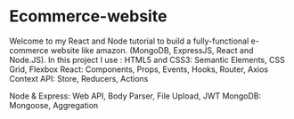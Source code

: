 # Ecommerce-website
Welcome to my React and Node tutorial to build a fully-functional e-commerce website like amazon.
(MongoDB, ExpressJS, React and Node.JS).
In this project I use :
HTML5 and CSS3: Semantic Elements, CSS Grid, Flexbox
React: Components, Props, Events, Hooks, Router, Axios
Context API: Store, Reducers, Actions

Node & Express: Web API, Body Parser, File Upload, JWT
MongoDB: Mongoose, Aggregation
